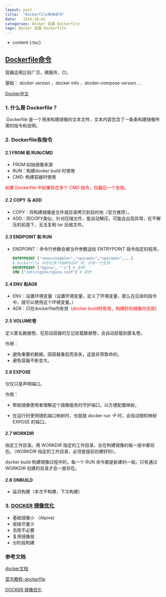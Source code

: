 ```yaml
---
layout: post
title:  "Dockerfile常用命令"
date:   2018-10-01 
categories: Docker 容器 Dockerfile
tags: Docker 容器 Dockerfile
---
```


* content
{:toc}

## [Dockerfile命令](https://www.runoob.com/docker/docker-dockerfile.html)

   容器运用比较广泛，微服务、CI。

   基础： docker version 、docker info 、docker-compose version ...

   [Docker中文](http://www.docker.org.cn/)    

### 1. 什么是 Dockerfile？

​	Dockerfile 是一个用来构建镜像的文本文件，文本内容包含了一条条构建镜像所需的指令和说明。



### 2. Dockerfile各指令

#### 2.1 FROM 和 RUN/CMD

- FROM:初始镜像来源
- RUN：构建docker build 时使用
- CMD: 构建容器时使用

<font color='red'>如果 Dockerfile 中如果存在多个 CMD 指令，仅最后一个生效。</font>



#### 2.2 COPY 与 ADD

- COPY：将构建镜像是文件或目录拷贝到目的地（官方推荐）。
- ADD：同COPY类似，针对压缩文件，能自动解压，可能会出现异常，在不解压的前提下，无法复制 tar 压缩文件。



#### 2.3 ENDPOINT 和 RUN

- ENDPOINT：命令行参数会被当作参数送给 ENTRYPOINT 指令指定的程序。

  ```dockerfile
  ENTRYPOINT ["<executeable>","<param1>","<param2>",...]
  # Dockerfile 中存在多个ENDPOINT 时，只有一个生效
  ENTRYPOINT ["nginx", "-c"] # 定参
  CMD ["/etc/nginx/nginx.conf"] # 变参 
  ```

#### 2.4 ENV 和AGR

- ENV：设置环境变量（设置环境变量，定义了环境变量，那么在后续的指令中，就可以使用这个环境变量。）
- AGR：只在dockerfile内有效（<font color='red'>docker build时有效，构建好的镜像内无效</font>）



#### 2.5 VOLUME卷

定义匿名数据卷。在启动容器时忘记挂载数据卷，会自动挂载到匿名卷。

作用：

- 避免重要的数据，因容器重启而丢失，这是非常致命的。
- 避免容器不断变大。



#### 2.6 EXPOSE

仅仅只是声明端口。

作用：

- 帮助镜像使用者理解这个镜像服务的守护端口，以方便配置映射。

- 在运行时使用随机端口映射时，也就是 docker run -P 时，会自动随机映射 EXPOSE 的端口。

  

#### 2.7 WORKDIR

指定工作目录。用 WORKDIR 指定的工作目录，会在构建镜像的每一层中都存在。（WORKDIR 指定的工作目录，必须是提前创建好的）。

docker build 构建镜像过程中的，每一个 RUN 命令都是新建的一层。只有通过 WORKDIR 创建的目录才会一直存在。



#### 2.8 ONBUILD

- 延迟构建（本次不构建，下次构建）



### 3. [DOCKER 镜像优化](https://blog.csdn.net/weixin_45727359/article/details/104243279)

- 基础镜像小 （Alpine)
- 层级尽量少
- 去除不必要
- 复用镜像层
- 分阶段构建





### 参考文档

[docker文档](https://docs.docker.com/)

[菜鸟教程-dockerfile](https://www.cnblogs.com/bakari/p/10443484.html)

 [DOCKER 镜像优化](https://blog.csdn.net/weixin_45727359/article/details/104243279)
